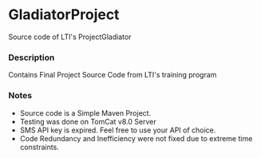 # GladiatorProject
Source code of LTI's ProjectGladiator

### Description
Contains Final Project Source Code from LTI's training program

### Notes
* Source code is a Simple Maven Project.
* Testing was done on TomCat v8.0 Server
* SMS API key is expired. Feel free to use your API of choice.
* Code Redundancy and Inefficiency were not fixed due to extreme time constraints.

